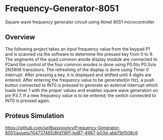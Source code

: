 # Frequency-Generator-8051
Square wave frequency generator circuit using Atmel 8051 microcontroller

## Overview
The following project takes an input frequency value from the keypad P1 and is scanned via the
software to determine the pressed key from 0 to 9. The segments of the quad common anode
display module are connected to P2and the control of the four common anodes is done using
P0.0to P0.3via 2N3906 transistors. The refreshing of the display is done using Timer 0 interrupt.
After pressing a key, it is displayed and shifted until 4 digits are entered. After entering the
frequency value to be generated(in Hz), a push button connected to INT0 is pressed to generate an
external interrupt which loads timer 1 with the proper values and enables square wave generation
on pin P3.7. If a new frequency value is to be entered; the switch connected to INT0 is pressed
again.

## Proteus Simulation
https://github.com/seifbassiounyy/Frequency-Generator-8051/assets/104737465/8fd116f1-bd87-4987-b03d-abb11bf508c6

